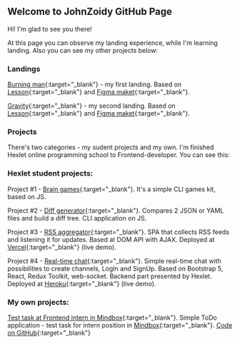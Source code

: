 ## Welcome to JohnZoidy GitHub Page

Hi! I'm glad to see you there!

At this page you can observe my landing experience, while I'm learning landing. Also you can see my other projects below:

### Landings

[Burning man](/burning-man/index.html){:target="_blank"} - my first landing. Based on [Lesson](https://www.youtube.com/watch?v=357_BAchn4w){:target="_blank"} and [Figma maket](https://www.figma.com/file/qBe5OeAHs9Y7oQjX1j4CgH/Burning-Man?node-id=0%3A1){:target="_blank"}.

[Gravity](/gravity/index.html){:target="_blank"} - my second landing. Based on [Lesson](https://www.youtube.com/watch?v=jfxwLvk-Uko){:target="_blank"} and [Figma maket](https://www.figma.com/community/file/1024731263562494819){:target="_blank"}.

### Projects

There's two categories - my sudent projects and my own. I'm finished Hexlet online programming school to Frontend-developer. You can see this:

### Hexlet student projects:

Project #1 - [Brain games](https://github.com/JohnZoidy/frontend-project-lvl1){:target="_blank"}. It's a simple CLI games kit, based on JS.

Project #2 - [Diff generator](https://github.com/JohnZoidy/frontend-project-lvl2){:target="_blank"}. Compares 2 JSON or YAML files and build a diff tree. CLI application on JS.

Project #3 - [RSS aggregator](https://github.com/JohnZoidy/frontend-project-lvl3){:target="_blank"}. SPA that collects RSS feeds and listening it for updates. Based at DOM API with AJAX. Deployed at [Vercel](https://frontend-project-lvl3-nine-beta.vercel.app/){:target="_blank"} (live demo).

Project #4 - [Real-time chat](https://github.com/JohnZoidy/frontend-project-lvl4){:target="_blank"}. Simple real-time chat with possibilities to create channels, LogIn and SignUp. Based on Bootstrap 5, React, Redux Toolkit, web-socket. Backend part presented by Hexlet. Deployed at [Heroku](https://serene-gorge-12014.herokuapp.com/){:target="_blank"} (live demo).


### My own projects:

[Test task at Frontend intern in Mindbox](/testTasks/mindbox/index.html){:target="_blank"}. Simple ToDo application - test task for intern position in [Mindbox](https://mindbox.ru/){:target="_blank"}. [Code on GitHub](https://github.com/JohnZoidy/mindbox-test){:target="_blank"}